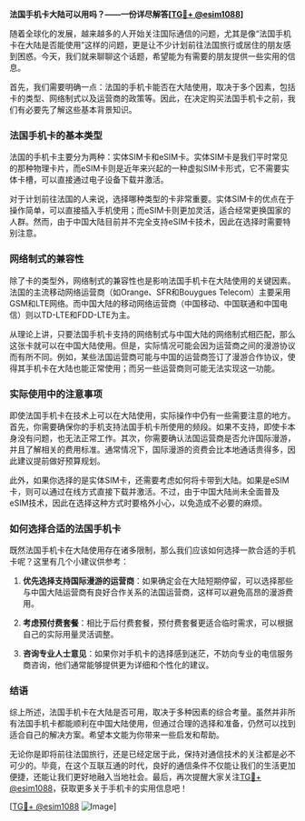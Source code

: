 **法国手机卡大陆可以用吗？——一份详尽解答[[TG💪+ @esim1088](https://t.me/s/esim1088)]**

随着全球化的发展，越来越多的人开始关注国际通信的问题，尤其是像“法国手机卡在大陆是否能使用”这样的问题，更是让不少计划前往法国旅行或居住的朋友感到困惑。今天，我们就来聊聊这个话题，希望能为有需要的朋友提供一些实用的信息。

首先，我们需要明确一点：法国的手机卡能否在大陆使用，取决于多个因素，包括卡的类型、网络制式以及运营商的政策等。因此，在决定购买法国手机卡之前，我们有必要先了解这些基本背景知识。

### 法国手机卡的基本类型

法国的手机卡主要分为两种：实体SIM卡和eSIM卡。实体SIM卡是我们平时常见的那种物理卡片，而eSIM卡则是近年来兴起的一种虚拟SIM卡形式，它不需要实体卡槽，可以直接通过电子设备下载并激活。

对于计划前往法国的人来说，选择哪种类型的卡非常重要。实体SIM卡的优点在于操作简单，可以直接插入手机使用；而eSIM卡则更加灵活，适合经常更换国家的人群。然而，由于中国大陆目前并不完全支持eSIM卡技术，因此在选择时需要特别注意。

### 网络制式的兼容性

除了卡的类型外，网络制式的兼容性也是影响法国手机卡在大陆使用的关键因素。法国的主流移动网络运营商（如Orange、SFR和Bouygues Telecom）主要采用GSM和LTE网络。而中国大陆的移动网络运营商（中国移动、中国联通和中国电信）则以TD-LTE和FDD-LTE为主。

从理论上讲，只要法国手机卡支持的网络制式与中国大陆的网络制式相匹配，那么这张卡就可以在中国大陆使用。但是，实际情况可能会因为运营商之间的漫游协议而有所不同。例如，某些法国运营商可能与中国的运营商签订了漫游合作协议，使得其手机卡在大陆也能正常使用；而另一些运营商则可能无法实现这一功能。

### 实际使用中的注意事项

即使法国手机卡在技术上可以在大陆使用，实际操作中仍有一些需要注意的地方。首先，你需要确保你的手机支持法国手机卡所使用的频段。如果不支持，即使卡本身没有问题，也无法正常工作。其次，你需要确认法国运营商是否允许国际漫游，并且了解相关的费用标准。通常情况下，国际漫游的资费会比本地通话贵得多，因此建议提前做好预算规划。

此外，如果你选择的是实体SIM卡，还需要考虑如何将卡带到大陆。如果是eSIM卡，则可以通过在线方式直接下载并激活。不过，由于中国大陆尚未全面普及eSIM技术，因此在选择这种方式时要格外小心，以免造成不必要的麻烦。

### 如何选择合适的法国手机卡

既然法国手机卡在大陆使用存在诸多限制，那么我们应该如何选择一款合适的手机卡呢？这里有几个小建议供参考：

1. **优先选择支持国际漫游的运营商**：如果确定会在大陆短期停留，可以选择那些与中国大陆运营商有良好合作关系的法国运营商，这样可以避免高昂的漫游费用。
   
2. **考虑预付费套餐**：相比于后付费套餐，预付费套餐更适合临时需求，可以根据自己的实际用量灵活调整。

3. **咨询专业人士意见**：如果你对手机卡的选择感到迷茫，不妨向专业的电信服务商咨询，他们通常能够提供更为详细和个性化的建议。

### 结语

综上所述，法国手机卡在大陆是否可用，取决于多种因素的综合考量。虽然并非所有法国手机卡都能顺利在中国大陆使用，但通过合理的选择和准备，仍然可以找到适合自己的解决方案。希望本文能为你带来一些启发和帮助。

无论你是即将前往法国旅行，还是已经定居于此，保持对通信技术的关注都是必不可少的。毕竟，在这个互联互通的时代，良好的通信条件不仅能让我们的生活更加便捷，还能让我们更好地融入当地社会。最后，再次提醒大家关注[TG💪+ @esim1088](https://t.me/s/esim1088)，获取更多关于手机卡的实用信息吧！

[[TG💪+ @esim1088](https://t.me/s/esim1088) ![Image](https://i.postimg.cc/4NQfJmqS/Snipaste-2025-05-13-00-14-12.png)]